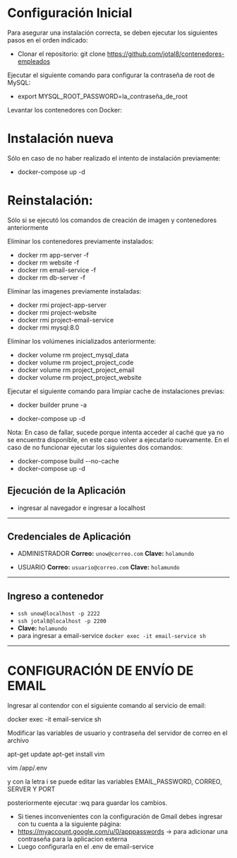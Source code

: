 # Configuración Inicial

Para asegurar una instalación correcta, se deben ejecutar los siguientes pasos en el orden indicado:

- Clonar el repositorio: 
git clone https://github.com/jotal8/contenedores-empleados

Ejecutar el siguiente comando para configurar la contraseña de root de MySQL:

- export MYSQL_ROOT_PASSWORD=la_contraseña_de_root


Levantar los contenedores con Docker: 


# Instalación nueva 
Sólo en caso de no haber realizado el intento de instalación previamente:

- docker-compose up -d

# Reinstalación: 
Sólo si se ejecutó los comandos de creación de imagen y contenedores anteriormente

Eliminar los contenedores previamente instalados:
- docker rm app-server -f
- docker rm website -f
- docker rm email-service -f
- docker rm db-server -f

Eliminar las imagenes previamente instaladas:
- docker rmi project-app-server
- docker rmi project-website
- docker rmi project-email-service
- docker rmi mysql:8.0
 
Eliminar los volúmenes inicializados anteriormente:
- docker volume rm project_mysql_data
- docker volume rm project_project_code
- docker volume rm project_project_email
- docker volume rm project_project_website

Ejecutar el siguiente comando para limpiar cache de instalaciones previas: 
- docker builder prune -a

- docker-compose up -d
			
Nota: En caso de fallar, sucede porque intenta acceder al caché que ya no se encuentra disponible, en este caso volver a ejecutarlo nuevamente.
En el caso de no funcionar ejecutar los siguientes dos comandos:

- docker-compose build --no-cache
- docker-compose up -d

## Ejecución de la Aplicación

- ingresar al navegador e ingresar a localhost

---

## Credenciales de Aplicación
- ADMINISTRADOR
 **Correo:** `unow@correo.com`
 **Clave:** `holamundo`

- USUARIO
 **Correo:** `usuario@correo.com`
 **Clave:** `holamundo`

---


## Ingreso a contenedor
- `ssh unow@localhost -p 2222`
- `ssh jotal8@localhost -p 2200`
- **Clave:** `holamundo`
- para ingresar a email-service  `docker exec -it email-service sh`

---

# CONFIGURACIÓN DE ENVÍO DE EMAIL
Ingresar al contendor con el siguiente comando al servicio de email:

docker exec -it email-service sh

Modificar las variables de usuario y contraseña del servidor de correo en el archivo 

apt-get update
apt-get install vim

vim /app/.env

y con la letra i se puede editar las variables EMAIL_PASSWORD, CORREO, SERVER Y PORT

posteriormente ejecutar :wq para guardar los cambios.


- Si tienes inconvenientes con la configuración de Gmail debes ingresar con tu cuenta a la siguiente página:
- https://myaccount.google.com/u/0/apppasswords  -> para adicionar una contraseña para la aplicacion externa
- Luego configurarla en el .env de email-service 